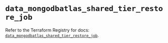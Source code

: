 # `data_mongodbatlas_shared_tier_restore_job`

Refer to the Terraform Registry for docs: [`data_mongodbatlas_shared_tier_restore_job`](https://registry.terraform.io/providers/mongodb/mongodbatlas/1.35.1/docs/data-sources/shared_tier_restore_job).
